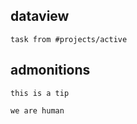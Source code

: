 ## dataview
```dataview
task from #projects/active
```

## admonitions
```ad-important
this is a tip
```
```ad-seealso
we are human
```